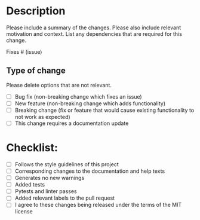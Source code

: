 # Description

Please include a summary of the changes. Please also include relevant motivation and context. List any dependencies that are required for this change.

Fixes # (issue)

## Type of change

Please delete options that are not relevant.

- [ ] Bug fix (non-breaking change which fixes an issue)
- [ ] New feature (non-breaking change which adds functionality)
- [ ] Breaking change (fix or feature that would cause existing functionality to not work as expected)
- [ ] This change requires a documentation update

# Checklist:

- [ ] Follows the style guidelines of this project
- [ ] Corresponding changes to the documentation and help texts
- [ ] Generates no new warnings
- [ ] Added tests
- [ ] Pytests and linter passes
- [ ] Added relevant labels to the pull request
- [ ] I agree to these changes being released under the terms of the MIT license
